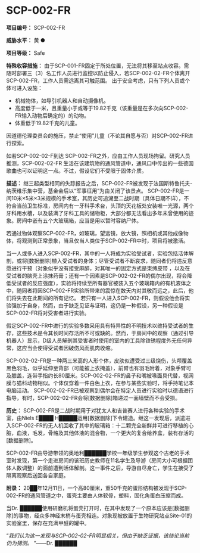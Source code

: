 # SCP-002-FR

**项目编号：** SCP-002-FR

**威胁水平：** 黄 ●

**项目等级：** Safe

**特殊收容措施：** 由于SCP-001-FR固定于所处位置，无法将其移至站点收容。需随时部署三（3）名工作人员进行监控以防止侵入，若SCP-002-02-FR个体离开SCP-002-FR，工作人员需远离其可触范围。
出于安全考虑，只有下列人员或个体可进入设施：

- 机械物体，如导引机器人和自动摄像机。
- 高度低于一米，且重量小于或等于19.82千克（该重量是在多次向SCP-002-FR输入动物后确定的）的动物。
- 体重低于19.82千克的儿童。

因道德伦理委员会的施压，禁止“使用”儿童（不论其自愿与否）对SCP-002-FR进行探索。

如若SCP-002-02-F到达 SCP-002-FR之外，应由工作人员现场拘留。研究人员推测，SCP-002-02-FR 生活在该建筑物的通风管道中，通风口中传出的一些德国歌曲也可以证明这一点。不过，假设它们不受限于固体介质。

**描述：**  继三起类型相同的失踪报告之后，SCP-002-FR被发现于法国斯特鲁托夫-纳茨维乐集中营，基金会后以“军事征用”为由关闭了该景点。
SCP-002-FR是一间10米×5米×3米规模的手术室，其历史可追溯至二战时期（具体日期不详），不符合当前卫生标准，房间内有一牙科手术台，头顶的天花板处安装唯一光源，两个牙科用水槽，以及装满了牙科工具的储物柜，大部分都无法看出多年未曾使用的迹象。房间中嵌有五个大玻璃箱，应当是用以暂时容纳尸体。

若通过物体观察SCP-002-FR，如玻璃，望远镜，放大镜，照相机或其他成像物体，将观测到正常景象，当且仅当人类位于SCP-002-FR中时，项目将被激活。

当一人或多人进入SCP-002-FR，其中的一人将成为实验受试者，实验包括活体解剖，或将[数据删除]植入受试者的身体；尽管受试者不断哀求，随同者仍将违反意愿进行干预（对象似乎没有接受麻醉，对其唯一的固定方式是束缚皮带 ，以及在受试者的脑壳上涂抹药膏；还有一个因素是SCP-002-02-FR的偶尔出现，将会降低受试者的反应强度），实验将持续至所有器官被装入五个玻璃箱内的有机液体之中，随同者将因SCP-002-FR实验所带来的震惊在数天内对其敬而远之，此后，他们将失去在此期间的所有记忆。
若只有一人进入SCP-002-FR，则假设他会将实验强加于自身，然而，由于缺乏见证与证明，这仍是一种假设，另一种假设是SCP-002-FR将对受害者进行实验。

假定SCP-002-FR中进行的实验多数采用具有特异性的不明技术以维持受试者的生存，这些技术是令其长时间存活所不可或缺的。然而，于房间中的观察（通过引导机器人）显示，D级人员解剖其受害者时使用的室内的工具除铁锈程度外无任何异常，这应当会使得受试者因破伤风而肌肉收缩。

SCP-002-02-FR是一种两三米高的人形个体，皮肤似遭受过三级烧伤，头颅覆盖黑色羽毛，似乎延伸至背部（可能被上衣掩盖），前臂也有羽毛附着，对象手臂可及膝盖，连带手指约长80厘米。SCP-002-02-FR的鼻子和嘴被喙面具代替，视网膜与猫科动物相似。个体仅穿着一件白色上衣，在参与某些实验时，将手持笔记本电脑活动。
SCP-002-02-FR已被观察到偶尔会在特定人员进行实验时以德语进行指导，有时，SCP-002-02-FR会将[数据删除]箱递过一面墙壁而不会受损。

**历史：** SCP-002-FR是二战时期用于对犹太人和吉普赛人进行各种实验的手术室，由Niels E████ H█████运用[数据删除]下令建造。继这一发现后，派遣进入SCP-002-FR的无人机回收了其中的玻璃箱：十二颗完全新鲜并可进行移植的心脏，血液，毛发，骨骼及其他体液的混合物，一个更大的复合给养盒，装有存活的[数据删除]。

SCP-002-FR由导游带领的奥地利██████学校一年级学生参观这个古老的手术室时发现，第一个走进房间的该班历史教师在11名学生及导游（房间大小可根据团体人数调整）的面前遭到活体解剖。这一事件之后，导游自尽身亡，学生在接受了隔离观察后送回各自家庭。

**附录：**  20██年12月11日，一个高80厘米，重50千克的蛋形结构被发现于SCP-002-FR的通风管道之中，蛋壳主要由人体软骨，塑料，固化角蛋白压缩而成。

当Dr. ██████使用研磨机将蛋壳打开时，在其中发现了一个原本应该是[数据删除]的事物，经众多神经末梢与蛋壳相连。对象现被放置于生物研究站点Site-01的实验室里，保存在充满甲醛的罐中。

“*我们认为这一发现与SCP-002-02-FR明显相关，但由于缺乏证据，该结论当前仍为猜测。* ”——Dr. ██████

